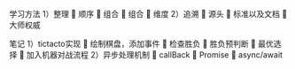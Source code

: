 学习方法
1）整理
	顺序
	组合
	组合
	维度
2）追溯
	源头
	标准以及文档
	大师权威


笔记
1）tictacto实现
	绘制棋盘，添加事件
	检查胜负
	胜负预判断
	最优选择
	加入机器对战流程
2）异步处理机制
	callBack
	Promise
	async/await
